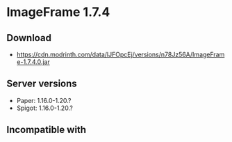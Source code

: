 # ImageFrame 1.7.4

## Download
- https://cdn.modrinth.com/data/lJFOpcEj/versions/n78Jz56A/ImageFrame-1.7.4.0.jar

## Server versions
- Paper: 1.16.0-1.20.?
- Spigot: 1.16.0-1.20.?

## Incompatible with